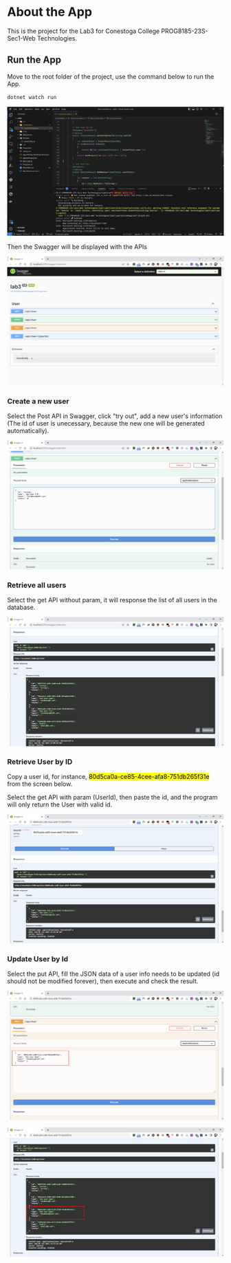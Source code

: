 # About the App

This is the project for the Lab3 for Conestoga College PROG8185-23S-Sec1-Web Technologies.



## Run the App

Move to the root folder of the project, use the command below to run the App.

```powershell
dotnet watch run
```

![](doc/screenshot/2023-07-05-19-00-06-image.png)

Then the Swagger will be displayed with the APIs 

![](doc/screenshot/2023-07-05-19-04-23-image.png)



### Create a new user

Select the Post API in Swagger, click "try out", add a new user's information (The id of user is unecessary, because the new one will be generated automatically).

![](doc/screenshot/2023-07-05-19-07-11-image.png)



### Retrieve all users

Select the get API without param, it will response the list of all users in the database.

![](doc/screenshot/2023-07-05-19-09-08-image.png)



### Retrieve User by ID

Copy a user id, for instance, <mark>80d5ca0a-ce85-4cee-afa8-751db265f31e</mark> from the screen below.

Select the get API with param (UserId), then paste the id, and the program will only return the User with valid id.

![](doc/screenshot/2023-07-05-19-13-36-image.png)



### Update User by Id

Select the put API, fill the JSON data of a user info needs to be updated (id should not be modified forever), then execute and check the result.

![](doc/screenshot/2023-07-05-19-17-22-image.png)

![](doc/screenshot/2023-07-05-19-17-56-image.png)
